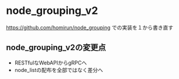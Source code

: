 # node_grouping_v2

https://github.com/homirun/node_grouping での実装を１から書き直す

## node_grouping_v2の変更点
- RESTfulなWebAPIからgRPCへ
- node_listの配布を全部ではなく差分へ
